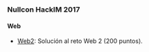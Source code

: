 ### Nullcon HackIM 2017

#### Web
- [Web2](https://github.com/g4ngli0s/CTF/blob/master/BsidesSFCTF/easyshell32-64.md): Solución al reto Web 2 (200 puntos).
